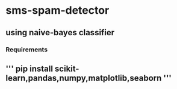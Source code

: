 # sms-spam-detector
 using naive-bayes classifier
---
### Requirements
'''
pip install scikit-learn,pandas,numpy,matplotlib,seaborn
'''
---
